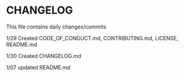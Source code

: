 # CHANGELOG
This file contains daily changes/commits

1/29 Created CODE_OF_CONDUCT.md, CONTRIBUTING.md, LICENSE, README.md

1/30 Created CHANGELOG.md

1/07 updated README.md
